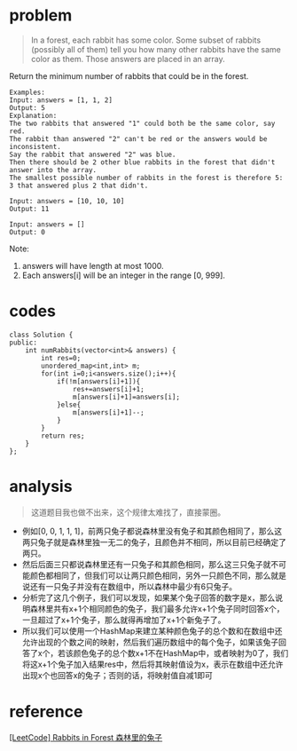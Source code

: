 # problem
> In a forest, each rabbit has some color. Some subset of rabbits (possibly all of them) tell you how many other rabbits have the same color as them. Those answers are placed in an array.

Return the minimum number of rabbits that could be in the forest.
```
Examples:
Input: answers = [1, 1, 2]
Output: 5
Explanation:
The two rabbits that answered "1" could both be the same color, say red.
The rabbit than answered "2" can't be red or the answers would be inconsistent.
Say the rabbit that answered "2" was blue.
Then there should be 2 other blue rabbits in the forest that didn't answer into the array.
The smallest possible number of rabbits in the forest is therefore 5: 3 that answered plus 2 that didn't.

Input: answers = [10, 10, 10]
Output: 11

Input: answers = []
Output: 0
```
Note:

1. answers will have length at most 1000.
2. Each answers[i] will be an integer in the range [0, 999].

# codes
```
class Solution {
public:
    int numRabbits(vector<int>& answers) {
        int res=0;
        unordered_map<int,int> m;
        for(int i=0;i<answers.size();i++){
            if(!m[answers[i]+1]){
                res+=answers[i]+1;
                m[answers[i]+1]=answers[i];
            }else{
                m[answers[i]+1]--;
            }
        }
        return res;
    }
};
```

# analysis
>这道题目我也做不出来，这个规律太难找了，直接蒙圈。

- 例如[0, 0, 1, 1, 1]，前两只兔子都说森林里没有兔子和其颜色相同了，那么这两只兔子就是森林里独一无二的兔子，且颜色并不相同，所以目前已经确定了两只。
- 然后后面三只都说森林里还有一只兔子和其颜色相同，那么这三只兔子就不可能颜色都相同了，但我们可以让两只颜色相同，另外一只颜色不同，那么就是说还有一只兔子并没有在数组中，所以森林中最少有6只兔子。
- 分析完了这几个例子，我们可以发现，如果某个兔子回答的数字是x，那么说明森林里共有x+1个相同颜色的兔子，我们最多允许x+1个兔子同时回答x个，一旦超过了x+1个兔子，那么就得再增加了x+1个新兔子了。
- 所以我们可以使用一个HashMap来建立某种颜色兔子的总个数和在数组中还允许出现的个数之间的映射，然后我们遍历数组中的每个兔子，如果该兔子回答了x个，若该颜色兔子的总个数x+1不在HashMap中，或者映射为0了，我们将这x+1个兔子加入结果res中，然后将其映射值设为x，表示在数组中还允许出现x个也回答x的兔子；否则的话，将映射值自减1即可

# reference
[[LeetCode] Rabbits in Forest 森林里的兔子][1]


[1]: http://www.cnblogs.com/grandyang/p/9043761.html